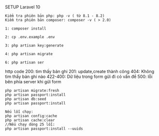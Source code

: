 SETUP Laravel 10

    Kiểm tra phiên bản php: php -v ( từ 8.1 - 8.2)
    Kiểm tra phiên bản composer: composer -v ( > 2.0)

    1: composer install

    2: cp .env.example .env

    3: php artisan key:generate

    4: php artisan migrate

    6: php artisan ser

http code
200: tìm thấy bản ghi
201: update,create thành công
404: Không tìm thấy bản ghi nào
422-400: Dữ liệu trong form gửi đi có vấn đề
500: lỗi bên phía server khi gửi form


    php artisan migrate:fresh
    php artisan passport:install
    php artisan db:seed
    php artisan passport:install

    Nếu lỗi chạy:
    php artisan config:cache
    php artisan cache:clear
    //Nếu chạy dòng 25 lỗi: 
    php artisan passport:install --uuids